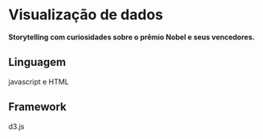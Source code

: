# Visualização de dados

**Storytelling com curiosidades sobre o prêmio Nobel e seus vencedores.**

## Linguagem

javascript e HTML

## Framework

d3.js

